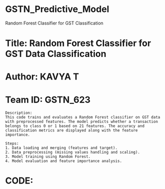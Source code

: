 # GSTN_Predictive_Model
Random Forest Classifier for GST Classification


# Title: Random Forest Classifier for GST Data Classification
# Author: KAVYA T
# Team ID: GSTN_623
```words
Description:
This code trains and evaluates a Random Forest classifier on GST data 
with preprocessed features. The model predicts whether a transaction 
belongs to class 0 or 1 based on 21 features. The accuracy and 
classification metrics are displayed along with the feature importance.

Steps:
1. Data loading and merging (features and target).
2. Data preprocessing (missing values handling and scaling).
3. Model training using Random Forest.
4. Model evaluation and feature importance analysis.
```

# CODE:
```
